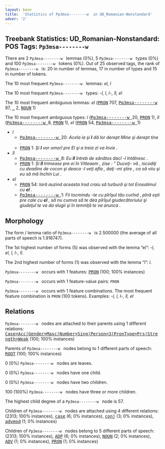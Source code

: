 ```yaml
---
layout: base
title:  'Statistics of Pp3msa--------w  in UD_Romanian-Nonstandard'
udver: '2'
---
```


## Treebank Statistics: UD_Romanian-Nonstandard: POS Tags: `Pp3msa--------w `

There are 2 `Pp3msa--------w ` lemmas (0%), 5 `Pp3msa--------w ` types (0%) and 100 `Pp3msa--------w ` tokens (0%).
Out of 25 observed tags, the rank of `Pp3msa--------w ` is: 20 in number of lemmas, 17 in number of types and 15 in number of tokens.

The 10 most frequent `Pp3msa--------w ` lemmas: <em>el, l</em>

The 10 most frequent `Pp3msa--------w ` types:  <em>-l, l, l-, îl, el</em>

The 10 most frequent ambiguous lemmas: <em>el</em> (<tt><a href="ro_nonstandard-feat-PRON.html">PRON</a></tt> 707, <tt><a href="ro_nonstandard-pos-Pp3msa--------w .html">Pp3msa--------w </a></tt> 97, <tt><a href="ro_nonstandard-dep-_.html">_</a></tt> 2, <tt><a href="ro_nonstandard-pos-NOUN.html">NOUN</a></tt> 1)

The 10 most frequent ambiguous types:  <em>l</em> (<tt><a href="ro_nonstandard-pos-Pp3msa--------w .html">Pp3msa--------w </a></tt> 20, <tt><a href="ro_nonstandard-feat-PRON.html">PRON</a></tt> 1), <em>îl</em> (<tt><a href="ro_nonstandard-pos-Pp3msa--------w .html">Pp3msa--------w </a></tt> 8, <tt><a href="ro_nonstandard-feat-PRON.html">PRON</a></tt> 1), <em>el</em> (<tt><a href="ro_nonstandard-feat-PRON.html">PRON</a></tt> 54, <tt><a href="ro_nonstandard-pos-Pp3msa--------w .html">Pp3msa--------w </a></tt> 1)


* <em>l</em>
  * <tt><a href="ro_nonstandard-pos-Pp3msa--------w .html">Pp3msa--------w </a></tt> 20: <em>Acela ia şi <b>l</b> dă lor derept Mine şi derept tine .</em>
  * <tt><a href="ro_nonstandard-feat-PRON.html">PRON</a></tt> 1: <em>Şi <b>l</b> vor omorî pre El şi a treia zi va învie .</em>
* <em>îl</em>
  * <tt><a href="ro_nonstandard-pos-Pp3msa--------w .html">Pp3msa--------w </a></tt> 8: <em>Eu <b>îl</b> întreb de sănătos dacî -l întâlnesc .</em>
  * <tt><a href="ro_nonstandard-feat-PRON.html">PRON</a></tt> 1: <em>Și <b>îl</b> trimease pre ei în Vitleaem , zise : " Duceţi- vă , iscodiţi cu deadins de cocon şi deaca -l veţi afla , daţi -mi ştire , ca să viiu şi eu să mă închin Lui .</em>
* <em>el</em>
  * <tt><a href="ro_nonstandard-feat-PRON.html">PRON</a></tt> 54: <em>Iară auzind aceasta Irod craiu să turbură şi tot Erosalimul cu <b>el</b> .</em>
  * <tt><a href="ro_nonstandard-pos-Pp3msa--------w .html">Pp3msa--------w </a></tt> 1: <em>Fii tocmindu -te cu pîrîşul tău curînd , pînă eşti pre cale cu <b>el</b> , să nu cumva să te dea pîrîşul giudecătoriului şi giudeţul te va da slugii şi în temniţă te va arunca .</em>

## Morphology

The form / lemma ratio of `Pp3msa--------w ` is 2.500000 (the average of all parts of speech is 1.916747).

The 1st highest number of forms (5) was observed with the lemma “el”: <em>-l, el, l, l-, îl</em>.

The 2nd highest number of forms (1) was observed with the lemma “l”: <em>l</em>.

`Pp3msa--------w ` occurs with 1 features: <tt><a href="ro_nonstandard-feat-PRON.html">PRON</a></tt> (100; 100% instances)

`Pp3msa--------w ` occurs with 1 feature-value pairs: `PRON`

`Pp3msa--------w ` occurs with 1 feature combinations.
The most frequent feature combination is `PRON` (100 tokens).
Examples: <em>-l, l, l-, îl, el</em>


## Relations

`Pp3msa--------w ` nodes are attached to their parents using 1 different relations: <tt><a href="ro_nonstandard-dep-Case=Acc|Gender=Masc|Number=Sing|Person=3|PronType=Prs|Strength=Weak.html">Case=Acc|Gender=Masc|Number=Sing|Person=3|PronType=Prs|Strength=Weak</a></tt> (100; 100% instances)

Parents of `Pp3msa--------w ` nodes belong to 1 different parts of speech: <tt><a href="ro_nonstandard-dep-ROOT.html">ROOT</a></tt> (100; 100% instances)

0 (0%) `Pp3msa--------w ` nodes are leaves.

0 (0%) `Pp3msa--------w ` nodes have one child.

0 (0%) `Pp3msa--------w ` nodes have two children.

100 (100%) `Pp3msa--------w ` nodes have three or more children.

The highest child degree of a `Pp3msa--------w ` node is 57.

Children of `Pp3msa--------w ` nodes are attached using 4 different relations: <tt><a href="ro_nonstandard-feat-.html"></a></tt> (2313; 100% instances), <tt><a href="ro_nonstandard-dep-case.html">case</a></tt> (6; 0% instances), <tt><a href="ro_nonstandard-dep-conj.html">conj</a></tt> (3; 0% instances), <tt><a href="ro_nonstandard-dep-advmod.html">advmod</a></tt> (1; 0% instances)

Children of `Pp3msa--------w ` nodes belong to 5 different parts of speech: <tt><a href="ro_nonstandard-feat-.html"></a></tt> (2313; 100% instances), <tt><a href="ro_nonstandard-pos-ADP.html">ADP</a></tt> (6; 0% instances), <tt><a href="ro_nonstandard-pos-NOUN.html">NOUN</a></tt> (2; 0% instances), <tt><a href="ro_nonstandard-pos-ADV.html">ADV</a></tt> (1; 0% instances), <tt><a href="ro_nonstandard-feat-PRON.html">PRON</a></tt> (1; 0% instances)

